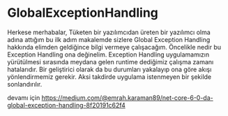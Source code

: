 # GlobalExceptionHandling

Herkese merhabalar,
Tüketen bir yazılımcıdan üreten bir yazılımcı olma adına attığım bu ilk adım makalemde sizlere Global Exception Handling hakkında elimden geldiğince bilgi vermeye çalışacağım.
Öncelikle nedir bu Exception Handling ona değinelim.
Exception Handling uygulamamızın yürütülmesi sırasında meydana gelen runtime dediğimiz çalışma zamanı hatalarıdır. Bir geliştirici olarak da bu durumları yakalayıp ona göre akışı yönlendirmemiz gerekir. Aksi takdirde uygulama istenmeyen bir şekilde sonlandırılır.

devamı için
https://medium.com/@emrah.karaman89/net-core-6-0-da-global-exception-handling-8f20191c62f4

